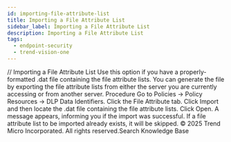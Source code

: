 ```yaml
---
id: importing-file-attribute-list
title: Importing a File Attribute List
sidebar_label: Importing a File Attribute List
description: Importing a File Attribute List
tags:
  - endpoint-security
  - trend-vision-one
---
```


/*<![CDATA[*/ $('#title').html($('meta[name=map-description]').attr('content')); /*]]>*/ Importing a File Attribute List Use this option if you have a properly-formatted .dat file containing the file attribute lists. You can generate the file by exporting the file attribute lists from either the server you are currently accessing or from another server. Procedure Go to Policies → Policy Resources → DLP Data Identifiers. Click the File Attribute tab. Click Import and then locate the .dat file containing the file attribute lists. Click Open. A message appears, informing you if the import was successful. If a file attribute list to be imported already exists, it will be skipped. © 2025 Trend Micro Incorporated. All rights reserved.Search Knowledge Base